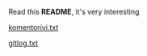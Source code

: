 Read this **README**, it's very interesting

[komentorivi.txt](https://github.com/hippohiawatha/ot-harjoitustyo/blob/master/laskarit/viikko1/komentorivi.txt)

[gitlog.txt](https://github.com/hippohiawatha/ot-harjoitustyo/blob/master/laskarit/viikko1/gitlog.txt)
